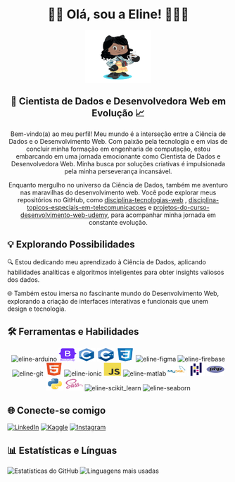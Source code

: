 <div align="center">
  <h1>👋🏾 Olá, sou a Eline! 👩🏾‍💻</h1>
  
  <img align="center" alt="eline-octacat" height="120em" width="150em" src="img/octacat.gif">
  
  <h2>🚀 Cientista de Dados e Desenvolvedora Web em Evolução 📈</h2>
  <p>Bem-vindo(a) ao meu perfil! Meu mundo é a interseção entre a Ciência de Dados e o Desenvolvimento Web. Com paixão pela tecnologia e em vias de concluir minha formação em engenharia de computação, estou embarcando em uma jornada emocionante como Cientista de Dados e Desenvolvedora Web. Minha busca por soluções criativas é impulsionada pela minha perseverança incansável.</p>

  <p>Enquanto mergulho no universo da Ciência de Dados, também me aventuro nas maravilhas do desenvolvimento web. Você pode explorar meus repositórios no GitHub, como <a href="https://github.com/elinefarias/disciplina-tecnologias-web">disciplina-tecnologias-web</a> , <a href="https://github.com/elinefarias/disciplina-topicos-especiais-em-telecomunicacoes">disciplina-topicos-especiais-em-telecomunicacoes</a> e <a href="https://github.com/elinefarias/projetos-do-curso-desenvolvimento-web-udemy">projetos-do-curso-desenvolvimento-web-udemy</a>, para acompanhar minha jornada em constante evolução.</p>
</div>

## 💡 Explorando Possibilidades

🔍 Estou dedicando meu aprendizado à Ciência de Dados, aplicando habilidades analíticas e algoritmos inteligentes para obter insights valiosos dos dados.

🌐 Também estou imersa no fascinante mundo do Desenvolvimento Web, explorando a criação de interfaces interativas e funcionais que unem design e tecnologia.

## 🛠️ Ferramentas e Habilidades
<p align="center">
  <img alt="eline-arduino" height="30" width="40" src="https://cdn.worldvectorlogo.com/logos/arduino-1.svg">
  <img alt="eline-bootstrap" height="30" width="40" src="https://raw.githubusercontent.com/devicons/devicon/master/icons/bootstrap/bootstrap-plain-wordmark.svg">
  <img alt="eline-c" height="30" width="40" src="https://raw.githubusercontent.com/devicons/devicon/master/icons/c/c-original.svg">
  <img alt="eline-cplusplus" height="30" width="40" src="https://raw.githubusercontent.com/devicons/devicon/master/icons/cplusplus/cplusplus-original.svg">
  <img alt="eline-css3" height="30" width="40" src="https://raw.githubusercontent.com/devicons/devicon/master/icons/css3/css3-original.svg">
  <img alt="eline-figma" height="30" width="40" src="https://www.vectorlogo.zone/logos/figma/figma-icon.svg">
  <img alt="eline-firebase" height="30" width="40" src="https://www.vectorlogo.zone/logos/firebase/firebase-icon.svg">
  <img alt="eline-git" height="30" width="40" src="https://www.vectorlogo.zone/logos/git-scm/git-scm-icon.svg">
  <img alt="eline-html5" height="30" width="40" src="https://raw.githubusercontent.com/devicons/devicon/master/icons/html5/html5-original.svg">
  <img alt="eline-ionic" height="30" width="40" src="https://upload.wikimedia.org/wikipedia/commons/d/d1/Ionic_Logo.svg">
  <img alt="eline-javascript" height="30" width="40" src="https://raw.githubusercontent.com/devicons/devicon/master/icons/javascript/javascript-original.svg">
  <img alt="eline-matlab" height="30" width="40" src="https://upload.wikimedia.org/wikipedia/commons/2/21/Matlab_Logo.png">
  <img alt="eline-mysql" height="30" width="40" src="https://raw.githubusercontent.com/devicons/devicon/master/icons/mysql/mysql-original-wordmark.svg">
  <img alt="eline-pandas" height="30" width="40" src="https://raw.githubusercontent.com/devicons/devicon/2ae2a900d2f041da66e950e4d48052658d850630/icons/pandas/pandas-original.svg">
  <img alt="eline-php" height="30" width="40" src="https://raw.githubusercontent.com/devicons/devicon/master/icons/php/php-original.svg">
  <img alt="eline-python" height="30" width="40" src="https://raw.githubusercontent.com/devicons/devicon/master/icons/python/python-original.svg">
  <img alt="eline-sass" height="30" width="40" src="https://raw.githubusercontent.com/devicons/devicon/master/icons/sass/sass-original.svg">
  <img alt="eline-scikit_learn" height="30" width="40" src="https://upload.wikimedia.org/wikipedia/commons/0/05/Scikit_learn_logo_small.svg">
  <img alt="eline-seaborn" height="30" width="40" src="https://seaborn.pydata.org/_images/logo-mark-lightbg.svg">
</p>

## 🌐 Conecte-se comigo

[![LinkedIn](https://img.shields.io/badge/-LinkedIn-blue?style=flat-square&logo=linkedin)](https://linkedin.com/in/elinefarias)
[![Kaggle](https://img.shields.io/badge/-Kaggle-20BEFF?style=flat-square&logo=kaggle)](https://kaggle.com/elinefarias)
[![Instagram](https://img.shields.io/badge/-Instagram-E4405F?style=flat-square&logo=instagram)](https://instagram.com/farias_eline)

## 📊 Estatísticas e Línguas

![Estatísticas do GitHub](https://github-readme-stats.vercel.app/api?username=elinefarias&show_icons=true&theme=vue&include_all_commits=true&count_private=true)
![Linguagens mais usadas](https://github-readme-stats.vercel.app/api/top-langs/?username=elinefarias&layout=compact&langs_count=7&theme=vue)


<!-- Adicione emojis e personalizações conforme desejar! 🌟🚀🔥 -->

